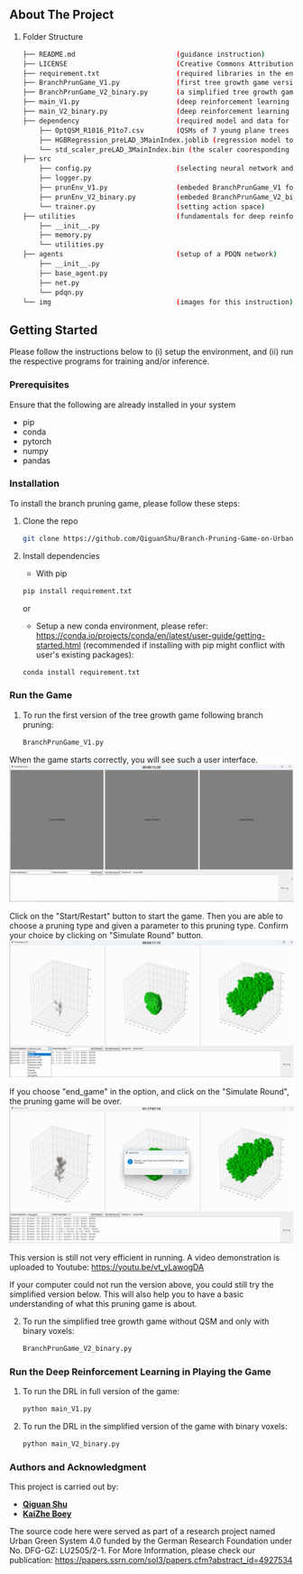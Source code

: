 ﻿## About The Project

1. Folder Structure
    ```bash
    ├── README.md                         (guidance instruction)
    ├── LICENSE                           (Creative Commons Attribution 4.0 International Public License)
    ├── requirement.txt                   (required libraries in the environment)
    ├── BranchPrunGame_V1.py              (first tree growth game version with user interface)
    ├── BranchPrunGame_V2_binary.py       (a simplified tree growth game version with only binary voxels, user interface embeded)
    ├── main_V1.py                        (deep reinforcement learning in playing BranchPrunGame_V1)
    ├── main_V2_binary.py                 (deep reinforcement learning in playing BranchPrunGame_V2_binary)
    ├── dependency                        (required model and data for BranchPrunGame_V1)
        ├── OptQSM_R1016_P1to7.csv        (QSMs of 7 young plane trees at a nursery)
        ├── HGBRegression_preLAD_3MainIndex.joblib (regression model to predict LAD based on QSM)
        └── std_scaler_preLAD_3MainIndex.bin (the scaler cooresponding to the regression model to predict LAD based on QSM)
    ├── src
        ├── config.py                     (selecting neural network and hyperparameters)
        ├── logger.py
        ├── prunEnv_V1.py                 (embeded BranchPrunGame_V1 for deep reinforcement learning)
        ├── prunEnv_V2_binary.py          (embeded BranchPrunGame_V2_binary for deep reinforcement learning)
        └── trainer.py                    (setting action space)
    ├── utilities                         (fundamentals for deep reinforcement learning)
        ├── __init__.py
        ├── memory.py
        └── utilities.py
    ├── agents                            (setup of a PDQN network)
        ├── __init__.py
        ├── base_agent.py
        ├── net.py
        └── pdqn.py
    └── img                               (images for this instruction)
    ```

<!-- GETTING STARTED -->
## Getting Started

Please follow the instructions below to (i) setup the environment, and (ii) run the respective programs for training and/or inference.

### Prerequisites
Ensure that the following are already installed in your system
* pip
* conda
* pytorch
* numpy
* pandas

### Installation
To install the branch pruning game, please follow these steps:
1. Clone the repo
   ```sh
   git clone https://github.com/QiguanShu/Branch-Pruning-Game-on-Urban-Trees.git
   ```
2. Install dependencies
    * With pip
    ```sh
    pip install requirement.txt
    ```
    or

    * Setup a new conda environment, please refer: https://conda.io/projects/conda/en/latest/user-guide/getting-started.html (recommended if installing with pip might conflict with user's existing packages):
    ```sh
    conda install requirement.txt
    ```

### Run the Game

1. To run the first version of the tree growth game following branch pruning:

    ```sh
    BranchPrunGame_V1.py
    ```

When the game starts correctly, you will see such a user interface.
![an example of the user interface when the program starts](img/UI_PrunGame_start.png)

Click on the "Start/Restart" button to start the game. Then you are able to choose a pruning type and given a parameter to this pruning type. Confirm your choice by clicking on "Simulate Round" button.
![an example of the user interface when you have played several rounds of the game](img/UI_PrunGame_middle.png)

If you choose "end_game" in the option, and click on the "Simulate Round", the pruning game will be over.
![an example of the user interface when the program ends](img/UI_PrunGame_end.png)

This version is still not very efficient in running. A video demonstration is uploaded to Youtube: https://youtu.be/vt_yLawogDA

If your computer could not run the version above, you could still try the simplified version below. This will also help you to have a basic understanding of what this pruning game is about.

2. To run the simplified tree growth game without QSM and only with binary voxels:

    ```sh
    BranchPrunGame_V2_binary.py
    ```



### Run the Deep Reinforcement Learning in Playing the Game

1. To run the DRL in full version of the game:

    ```sh
    python main_V1.py
    ```

2. To run the DRL in the simplified version of the game with binary voxels:

    ```sh
    python main_V2_binary.py
    ```

### Authors and Acknowledgment

This project is carried out by:
- **[Qiguan Shu](https://github.com/QiguanShu)**
- **[KaiZhe Boey](https://github.com/kzboey)**

The source code here were served as part of a research project named Urban Green System 4.0 funded by the German Research Foundation under No. DFG-GZ: LU2505/2-1.
For More Information, please check our publication: https://papers.ssrn.com/sol3/papers.cfm?abstract_id=4927534
